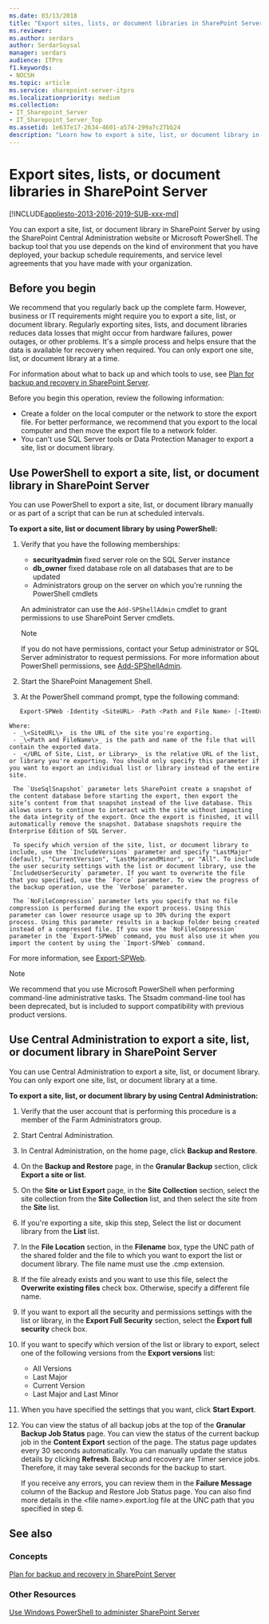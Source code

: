 ```yaml
---
ms.date: 03/13/2018
title: "Export sites, lists, or document libraries in SharePoint Server"
ms.reviewer: 
ms.author: serdars
author: SerdarSoysal
manager: serdars
audience: ITPro
f1.keywords:
- NOCSH
ms.topic: article
ms.service: sharepoint-server-itpro
ms.localizationpriority: medium
ms.collection:
- IT_Sharepoint_Server
- IT_Sharepoint_Server_Top
ms.assetid: 1e637e17-2634-4601-a574-299a7c27bb24
description: "Learn how to export a site, list, or document library in SharePoint Server."
---
```


# Export sites, lists, or document libraries in SharePoint Server

[!INCLUDE[appliesto-2013-2016-2019-SUB-xxx-md](../includes/appliesto-2013-2016-2019-SUB-xxx-md.md)]
  
You can export a site, list, or document library in SharePoint Server by using the SharePoint Central Administration website or Microsoft PowerShell. The backup tool that you use depends on the kind of environment that you have deployed, your backup schedule requirements, and service level agreements that you have made with your organization. 

## Before you begin

We recommend that you regularly back up the complete farm. However, business or IT requirements might require you to export a site, list, or document library. Regularly exporting sites, lists, and document libraries reduces data losses that might occur from hardware failures, power outages, or other problems. It's a simple process and helps ensure that the data is available for recovery when required. You can only export one site, list, or document library at a time.
  
For information about what to back up and which tools to use, see [Plan for backup and recovery in SharePoint Server](backup-and-recovery-planning.md).
  
Before you begin this operation, review the following information:
  
- Create a folder on the local computer or the network to store the export file. For better performance, we recommend that you export to the local computer and then move the export file to a network folder.
- You can't use SQL Server tools or Data Protection Manager to export a site, list or document library.

## Use PowerShell to export a site, list, or document library in SharePoint Server

You can use PowerShell to export a site, list, or document library manually or as part of a script that can be run at scheduled intervals.
  
**To export a site, list or document library by using PowerShell:**
  
1. Verify that you have the following memberships:

     - **securityadmin** fixed server role on the SQL Server instance
     - **db_owner** fixed database role on all databases that are to be updated
     - Administrators group on the server on which you're running the PowerShell cmdlets

    An administrator can use the `Add-SPShellAdmin` cmdlet to grant permissions to use SharePoint Server cmdlets. 

    > [!NOTE]
    > If you do not have permissions, contact your Setup administrator or SQL Server administrator to request permissions. For more information about PowerShell permissions, see [Add-SPShellAdmin](/powershell/module/sharepoint-server/Add-SPShellAdmin?view=sharepoint-ps&preserve-view=true). 
  
2. Start the SharePoint Management Shell.
3. At the PowerShell command prompt, type the following command:

 ```powershell
    Export-SPWeb -Identity <SiteURL> -Path <Path and File Name> [-ItemUrl <URL of Site, List, or Library>] [-IncludeUserSecurity] [-IncludeVersions] [-NoFileCompression] [-UseSqlSnapshot] [-Verbose]
 ```

    Where:
     - _\<SiteURL\>_ is the URL of the site you're exporting. 
     - _\<Path and FileName\>_ is the path and name of the file that will contain the exported data.
     - _</URL of Site, List, or Library>_ is the relative URL of the list, or library you're exporting. You should only specify this parameter if you want to export an individual list or library instead of the entire site.

     The `UseSqlSnapshot` parameter lets SharePoint create a snapshot of the content database before starting the export, then export the site’s content from that snapshot instead of the live database. This allows users to continue to interact with the site without impacting the data integrity of the export. Once the export is finished, it will automatically remove the snapshot. Database snapshots require the Enterprise Edition of SQL Server.

     To specify which version of the site, list, or document library to include, use the `IncludeVersions` parameter and specify "LastMajor" (default), "CurrentVersion", "LastMajorandMinor", or "All". To include the user security settings with the list or document library, use the `IncludeUserSecurity` parameter. If you want to overwrite the file that you specified, use the `Force` parameter. To view the progress of the backup operation, use the `Verbose` parameter. 

     The `NoFileCompression` parameter lets you specify that no file compression is performed during the export process. Using this parameter can lower resource usage up to 30% during the export process. Using this parameter results in a backup folder being created instead of a compressed file. If you use the `NoFileCompression` parameter in the `Export-SPWeb` command, you must also use it when you import the content by using the `Import-SPWeb` command. 

For more information, see [Export-SPWeb](/powershell/module/sharepoint-server/Export-SPWeb?view=sharepoint-ps&preserve-view=true). 
  
> [!NOTE]
> We recommend that you use Microsoft PowerShell when performing command-line administrative tasks. The Stsadm command-line tool has been deprecated, but is included to support compatibility with previous product versions.
  
## Use Central Administration to export a site, list, or document library in SharePoint Server

You can use Central Administration to export a site, list, or document library. You can only export one site, list, or document library at a time.
  
**To export a site, list, or document library by using Central Administration:**
  
1. Verify that the user account that is performing this procedure is a member of the Farm Administrators group.
2. Start Central Administration.
3. In Central Administration, on the home page, click **Backup and Restore**.
4. On the **Backup and Restore** page, in the **Granular Backup** section, click **Export a site or list**.
5. On the **Site or List Export** page, in the **Site Collection** section, select the site collection from the **Site Collection** list, and then select the site from the **Site** list. 
6. If you're exporting a site, skip this step, Select the list or document library from the **List** list. 
7. In the **File Location** section, in the **Filename** box, type the UNC path of the shared folder and the file to which you want to export the list or document library. The file name must use the .cmp extension. 
8. If the file already exists and you want to use this file, select the **Overwrite existing files** check box. Otherwise, specify a different file name. 
9. If you want to export all the security and permissions settings with the list or library, in the **Export Full Security** section, select the **Export full security** check box. 
10. If you want to specify which version of the list or library to export, select one of the following versions from the **Export versions** list: 

     - All Versions
     - Last Major
     - Current Version
     - Last Major and Last Minor

11. When you have specified the settings that you want, click **Start Export**.

12. You can view the status of all backup jobs at the top of the **Granular Backup Job Status** page. You can view the status of the current backup job in the **Content Export** section of the page. The status page updates every 30 seconds automatically. You can manually update the status details by clicking **Refresh**. Backup and recovery are Timer service jobs. Therefore, it may take several seconds for the backup to start.

    If you receive any errors, you can review them in the **Failure Message** column of the Backup and Restore Job Status page. You can also find more details in the \<file name>\.export.log file at the UNC path that you specified in step 6. 

## See also

### Concepts

[Plan for backup and recovery in SharePoint Server](backup-and-recovery-planning.md)

### Other Resources

[Use Windows PowerShell to administer SharePoint Server](/powershell/module/sharepoint-server/?view=sharepoint-ps&preserve-view=true)
